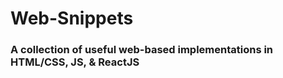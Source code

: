 # Web-Snippets
### A collection of useful web-based implementations in HTML/CSS, JS, &amp; ReactJS
###  
